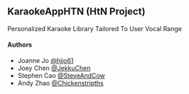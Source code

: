 ## KaraokeAppHTN (HtN Project)
Personalized Karaoke Library Tailored To User Vocal Range

#### Authors 
- Joanne Jo [@hjjo61](https://github.com/hjjo61)
- Joey Chen [@JekkuChen](https://github.com/jekkuchen)
- Stephen Cao [@SteveAndCow](https://github.com/steveandcow)
- Andy Zhao [@Chickenstripths](https://github.com/chickenstripths)



